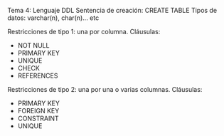 Tema 4: Lenguaje DDL
Sentencia de creación: CREATE TABLE
Tipos de datos: varchar(n), char(n)... etc

Restricciones de tipo 1: una por columna. Cláusulas:
- NOT NULL
- PRIMARY KEY
- UNIQUE
- CHECK
- REFERENCES

Restricciones de tipo 2: una por una o varias columnas. Cláusulas:
- PRIMARY KEY
- FOREIGN KEY
- CONSTRAINT
- UNIQUE

